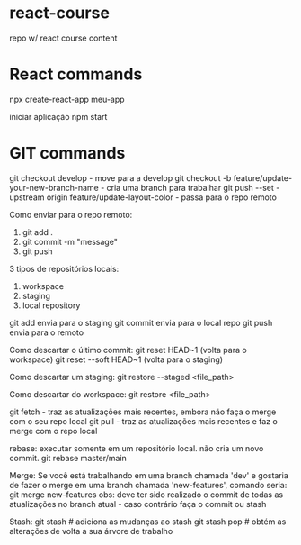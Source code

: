 # react-course
repo w/ react course content

# React commands
npx create-react-app meu-app

iniciar aplicação
npm start

# GIT commands
git checkout develop - move para a develop
git checkout -b feature/update-your-new-branch-name - cria uma branch para trabalhar
git push --set -upstream origin feature/update-layout-color - passa para o repo remoto

Como enviar para o repo remoto:
1. git add .
2. git commit -m "message"
3. git push

3 tipos de repositórios locais:
1. workspace
2. staging
3. local repository

git add envia para o staging
git commit envia para o local repo
git push envia para o remoto

Como descartar o último commit:
git reset HEAD~1 (volta para o workspace)
git reset --soft HEAD~1 (volta para o staging)

Como descartar um staging:
git restore --staged <file_path>

Como descartar do workspace:
git restore <file_path>

git fetch - traz as atualizações mais recentes, embora não faça o merge com o seu repo local
git pull - traz as atualizações mais recentes e faz o merge com o repo local

rebase: executar somente em um repositório local. não cria um novo commit.
    git rebase master/main

Merge: Se você está trabalhando em uma branch chamada 'dev' e gostaria de fazer o merge em uma branch chamada 'new-features', comando seria:
    git merge new-features
    obs: deve ter sido realizado o commit de todas as atualizações no branch atual - caso contrário faça o commit ou stash

Stash:
    git stash # adiciona as mudanças ao stash
    git stash pop # obtém as alterações de volta a sua árvore de trabalho

